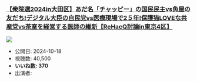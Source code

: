 ### [【衆院選2024in大田区】あだ名「チャッピー」の国民民主vs魚屋の友だち!デジタル大臣の自民党vs医療現場で2５年!保護猫LOVEな共産党vs茶室を経営する医師の維新【ReHacQ討論in東京4区】](https://www.youtube.com/watch?v=_u-j0_AiDDM)
[![](https://img.youtube.com/vi/_u-j0_AiDDM/sddefault.jpg)](https://www.youtube.com/watch?v=_u-j0_AiDDM)
-   公開日: 2024-10-18
-   視聴数: 40,500
-   **いいね数: 370**
-   出演者: 
